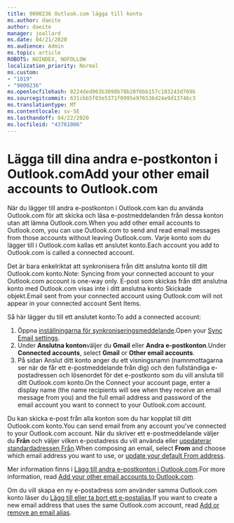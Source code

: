 ```yaml
---
title: 9000236 Outlook.com lägga till konto
ms.author: daeite
author: daeite
manager: joallard
ms.date: 04/21/2020
ms.audience: Admin
ms.topic: article
ROBOTS: NOINDEX, NOFOLLOW
localization_priority: Normal
ms.custom:
- "1819"
- "9000236"
ms.openlocfilehash: 8224ded963b3098b78b20f6bb157c183243d769b
ms.sourcegitcommit: 631cbb5f03e5371f0995e976536d24e9d13746c3
ms.translationtype: MT
ms.contentlocale: sv-SE
ms.lasthandoff: 04/22/2020
ms.locfileid: "43761006"
---
```

# <a name="add-your-other-email-accounts-to-outlookcom"></a><span data-ttu-id="212d8-102">Lägga till dina andra e-postkonton i Outlook.com</span><span class="sxs-lookup"><span data-stu-id="212d8-102">Add your other email accounts to Outlook.com</span></span>

<span data-ttu-id="212d8-103">När du lägger till andra e-postkonton i Outlook.com kan du använda Outlook.com för att skicka och läsa e-postmeddelanden från dessa konton utan att lämna Outlook.com.</span><span class="sxs-lookup"><span data-stu-id="212d8-103">When you add other email accounts to Outlook.com, you can use Outlook.com to send and read email messages from those accounts without leaving Outlook.com.</span></span> <span data-ttu-id="212d8-104">Varje konto som du lägger till i Outlook.com kallas ett anslutet konto.</span><span class="sxs-lookup"><span data-stu-id="212d8-104">Each account you add to Outlook.com is called a connected account.</span></span>

<span data-ttu-id="212d8-105">Det är bara enkelriktat att synkronisera från ditt anslutna konto till ditt Outlook.com konto.</span><span class="sxs-lookup"><span data-stu-id="212d8-105">Note: Syncing from your connected account to your Outlook.com account is one-way only.</span></span> <span data-ttu-id="212d8-106">E-post som skickas från ditt anslutna konto med Outlook.com visas inte i ditt anslutna konto Skickade objekt.</span><span class="sxs-lookup"><span data-stu-id="212d8-106">Email sent from your connected account using Outlook.com will not appear in your connected account Sent Items.</span></span>

<span data-ttu-id="212d8-107">Så här lägger du till ett anslutet konto:</span><span class="sxs-lookup"><span data-stu-id="212d8-107">To add a connected account:</span></span>

1. <span data-ttu-id="212d8-108">Öppna [inställningarna för synkroniseringsmeddelande](https://go.microsoft.com/fwlink/?linkid=875264).</span><span class="sxs-lookup"><span data-stu-id="212d8-108">Open your [Sync Email settings](https://go.microsoft.com/fwlink/?linkid=875264).</span></span>
2. <span data-ttu-id="212d8-109">Under **Anslutna konton**väljer du **Gmail** eller **Andra e-postkonton**.</span><span class="sxs-lookup"><span data-stu-id="212d8-109">Under **Connected accounts**, select **Gmail** or **Other email accounts**.</span></span>
3. <span data-ttu-id="212d8-110">På sidan Anslut ditt konto anger du ett visningsnamn (namnmottagarna ser när de får ett e-postmeddelande från dig) och den fullständiga e-postadressen och lösenordet för det e-postkonto som du vill ansluta till ditt Outlook.com konto.</span><span class="sxs-lookup"><span data-stu-id="212d8-110">On the Connect your account page, enter a display name (the name recipients will see when they receive an email message from you) and the full email address and password of the email account you want to connect to your Outlook.com account.</span></span>

<span data-ttu-id="212d8-111">Du kan skicka e-post från alla konton som du har kopplat till ditt Outlook.com konto.</span><span class="sxs-lookup"><span data-stu-id="212d8-111">You can send email from any account you've connected to your Outlook.com account.</span></span> <span data-ttu-id="212d8-112">När du skriver ett e-postmeddelande väljer du **Från** och väljer vilken e-postadress du vill använda eller [uppdaterar standardadressen Från](https://go.microsoft.com/fwlink/?linkid=875264).</span><span class="sxs-lookup"><span data-stu-id="212d8-112">When composing an email, select **From** and choose which email address you want to use, or [update your default From address](https://go.microsoft.com/fwlink/?linkid=875264).</span></span>

<span data-ttu-id="212d8-113">Mer information finns i [Lägg till andra e-postkonton i Outlook.com](https://support.office.com/article/c5224df4-5885-4e79-91ba-523aa743f0ba?wt.mc_id=Office_Outlook_com_Alchemy).</span><span class="sxs-lookup"><span data-stu-id="212d8-113">For more information, read [Add your other email accounts to Outlook.com](https://support.office.com/article/c5224df4-5885-4e79-91ba-523aa743f0ba?wt.mc_id=Office_Outlook_com_Alchemy).</span></span>

<span data-ttu-id="212d8-114">Om du vill skapa en ny e-postadress som använder samma Outlook.com konto läser du [Lägg till eller ta bort ett e-postalias](https://support.office.com/article/459b1989-356d-40fa-a689-8f285b13f1f2?wt.mc_id=Office_Outlook_com_Alchemy).</span><span class="sxs-lookup"><span data-stu-id="212d8-114">If you want to create a new email address that uses the same Outlook.com account, read [Add or remove an email alias](https://support.office.com/article/459b1989-356d-40fa-a689-8f285b13f1f2?wt.mc_id=Office_Outlook_com_Alchemy).</span></span>